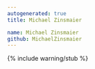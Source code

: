```yaml
---
autogenerated: true
title: Michael Zinsmaier

name: Michael Zinsmaier
github: MichaelZinsmaier
---
```


{% include warning/stub %}
